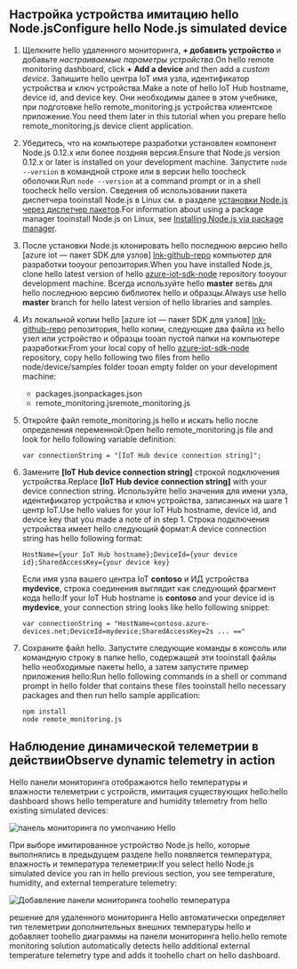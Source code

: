 ## <a name="configure-hello-nodejs-simulated-device"></a><span data-ttu-id="7002a-101">Настройка устройства имитацию hello Node.js</span><span class="sxs-lookup"><span data-stu-id="7002a-101">Configure hello Node.js simulated device</span></span>
1. <span data-ttu-id="7002a-102">Щелкните hello удаленного мониторинга, **+ добавить устройство** и добавьте *настраиваемые параметры устройства*.</span><span class="sxs-lookup"><span data-stu-id="7002a-102">On hello remote monitoring dashboard, click **+ Add a device** and then add a *custom device*.</span></span> <span data-ttu-id="7002a-103">Запишите hello центра IoT имя узла, идентификатор устройства и ключ устройства.</span><span class="sxs-lookup"><span data-stu-id="7002a-103">Make a note of hello IoT Hub hostname, device id, and device key.</span></span> <span data-ttu-id="7002a-104">Они необходимы далее в этом учебнике, при подготовке hello remote_monitoring.js устройства клиентское приложение.</span><span class="sxs-lookup"><span data-stu-id="7002a-104">You need them later in this tutorial when you prepare hello remote_monitoring.js device client application.</span></span>
2. <span data-ttu-id="7002a-105">Убедитесь, что на компьютере разработки установлен компонент Node.js 0.12.x или более поздняя версия.</span><span class="sxs-lookup"><span data-stu-id="7002a-105">Ensure that Node.js version 0.12.x or later is installed on your development machine.</span></span> <span data-ttu-id="7002a-106">Запустите `node --version` в командной строке или в версии hello toocheck оболочки.</span><span class="sxs-lookup"><span data-stu-id="7002a-106">Run `node --version` at a command prompt or in a shell toocheck hello version.</span></span> <span data-ttu-id="7002a-107">Сведения об использовании пакета диспетчера tooinstall Node.js в Linux см. в разделе [установки Node.js через диспетчер пакетов][node-linux].</span><span class="sxs-lookup"><span data-stu-id="7002a-107">For information about using a package manager tooinstall Node.js on Linux, see [Installing Node.js via package manager][node-linux].</span></span>
3. <span data-ttu-id="7002a-108">После установки Node.js клонировать hello последнюю версию hello [azure iot — пакет SDK для узлов] [ lnk-github-repo] компьютер для разработки tooyour репозитория.</span><span class="sxs-lookup"><span data-stu-id="7002a-108">When you have installed Node.js, clone hello latest version of hello [azure-iot-sdk-node][lnk-github-repo] repository tooyour development machine.</span></span> <span data-ttu-id="7002a-109">Всегда используйте hello **master** ветвь для hello последнюю версию библиотек hello и образцы.</span><span class="sxs-lookup"><span data-stu-id="7002a-109">Always use hello **master** branch for hello latest version of hello libraries and samples.</span></span>
4. <span data-ttu-id="7002a-110">Из локальной копии hello [azure iot — пакет SDK для узлов] [ lnk-github-repo] репозитория, hello копии, следующие два файла из hello узел или устройство и образцы tooan пустой папки на компьютере разработки:</span><span class="sxs-lookup"><span data-stu-id="7002a-110">From your local copy of hello [azure-iot-sdk-node][lnk-github-repo] repository, copy hello following two files from hello node/device/samples folder tooan empty folder on your development machine:</span></span>
   
   * <span data-ttu-id="7002a-111">packages.json</span><span class="sxs-lookup"><span data-stu-id="7002a-111">packages.json</span></span>
   * <span data-ttu-id="7002a-112">remote_monitoring.js</span><span class="sxs-lookup"><span data-stu-id="7002a-112">remote_monitoring.js</span></span>
5. <span data-ttu-id="7002a-113">Откройте файл remote_monitoring.js hello и искать hello после определения переменной:</span><span class="sxs-lookup"><span data-stu-id="7002a-113">Open hello remote_monitoring.js file and look for hello following variable definition:</span></span>
   
    ```
    var connectionString = "[IoT Hub device connection string]";
    ```
6. <span data-ttu-id="7002a-114">Замените **[IoT Hub device connection string]** строкой подключения устройства.</span><span class="sxs-lookup"><span data-stu-id="7002a-114">Replace **[IoT Hub device connection string]** with your device connection string.</span></span> <span data-ttu-id="7002a-115">Используйте hello значения для имени узла, идентификатор устройства и ключ устройства, записанных на шаге 1 центр IoT.</span><span class="sxs-lookup"><span data-stu-id="7002a-115">Use hello values for your IoT Hub hostname, device id, and device key that you made a note of in step 1.</span></span> <span data-ttu-id="7002a-116">Строка подключения устройства имеет hello следующий формат:</span><span class="sxs-lookup"><span data-stu-id="7002a-116">A device connection string has hello following format:</span></span>
   
    ```
    HostName={your IoT Hub hostname};DeviceId={your device id};SharedAccessKey={your device key}
    ```
   
    <span data-ttu-id="7002a-117">Если имя узла вашего центра IoT **contoso** и ИД устройства **mydevice**, строка соединения выглядит как следующий фрагмент кода hello:</span><span class="sxs-lookup"><span data-stu-id="7002a-117">If your IoT Hub hostname is **contoso** and your device id is **mydevice**, your connection string looks like hello following snippet:</span></span>
   
    ```
    var connectionString = "HostName=contoso.azure-devices.net;DeviceId=mydevice;SharedAccessKey=2s ... =="
    ```
7. Сохраните файл hello. <span data-ttu-id="7002a-119">Запустите следующие команды в консоль или командную строку в папке hello, содержащей эти tooinstall файлы hello необходимые пакеты hello, а затем запустите пример приложения hello:</span><span class="sxs-lookup"><span data-stu-id="7002a-119">Run hello following commands in a shell or command prompt in hello folder that contains these files tooinstall hello necessary packages and then run hello sample application:</span></span>
   
    ```
    npm install
    node remote_monitoring.js
    ```

## <a name="observe-dynamic-telemetry-in-action"></a><span data-ttu-id="7002a-120">Наблюдение динамической телеметрии в действии</span><span class="sxs-lookup"><span data-stu-id="7002a-120">Observe dynamic telemetry in action</span></span>
<span data-ttu-id="7002a-121">Hello панели мониторинга отображаются hello температуры и влажности телеметрии с устройств, имитация существующих hello:</span><span class="sxs-lookup"><span data-stu-id="7002a-121">hello dashboard shows hello temperature and humidity telemetry from hello existing simulated devices:</span></span>

![панель мониторинга по умолчанию Hello][image1]

<span data-ttu-id="7002a-123">При выборе имитированное устройство Node.js hello, которые выполнялись в предыдущем разделе hello появляется температура, влажность и температура телеметрии:</span><span class="sxs-lookup"><span data-stu-id="7002a-123">If you select hello Node.js simulated device you ran in hello previous section, you see temperature, humidity, and external temperature telemetry:</span></span>

![Добавление панели мониторинга toohello температура][image2]

<span data-ttu-id="7002a-125">решение для удаленного мониторинга Hello автоматически определяет тип телеметрии дополнительных внешних температуры hello и добавляет toohello диаграммы на панели мониторинга hello.</span><span class="sxs-lookup"><span data-stu-id="7002a-125">hello remote monitoring solution automatically detects hello additional external temperature telemetry type and adds it toohello chart on hello dashboard.</span></span>

[node-linux]: https://github.com/nodejs/node-v0.x-archive/wiki/Installing-Node.js-via-package-manager
[lnk-github-repo]: https://github.com/Azure/azure-iot-sdk-node
[image1]: media/iot-suite-send-external-temperature/image1.png
[image2]: media/iot-suite-send-external-temperature/image2.png